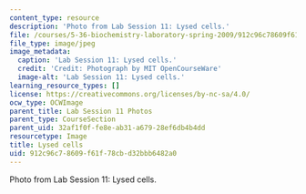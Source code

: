 ```yaml
---
content_type: resource
description: 'Photo from Lab Session 11: Lysed cells.'
file: /courses/5-36-biochemistry-laboratory-spring-2009/912c96c78609f61f78cbd32bbb6482a0_Lab11_4.jpg
file_type: image/jpeg
image_metadata:
  caption: 'Lab Session 11: Lysed cells.'
  credit: 'Credit: Photograph by MIT OpenCourseWare'
  image-alt: 'Lab Session 11: Lysed cells.'
learning_resource_types: []
license: https://creativecommons.org/licenses/by-nc-sa/4.0/
ocw_type: OCWImage
parent_title: Lab Session 11 Photos
parent_type: CourseSection
parent_uid: 32af1f0f-fe8e-ab31-a679-28ef6db4b4dd
resourcetype: Image
title: Lysed cells
uid: 912c96c7-8609-f61f-78cb-d32bbb6482a0
---
```

Photo from Lab Session 11: Lysed cells.